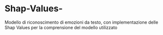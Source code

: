 # Shap-Values-
Modello di riconoscimento di emozioni da testo, con implementazione delle Shap Values per la comprensione del modello utilizzato 
